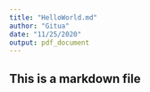 ```yaml
---
title: "HelloWorld.md"
author: "Gitua"
date: "11/25/2020"
output: pdf_document
---
```


## This is a markdown file